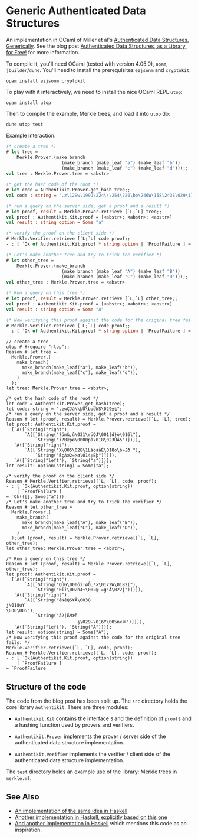 # Generic Authenticated Data Structures

An implementation in OCaml of Miller et al's [Authenticated Data
Structures,
Generically](http://www.cs.umd.edu/~mwh/papers/gpads.pdf). See the
blog post [Authenticated Data Structures, as a Library, for
Free!](https://bentnib.org/posts/2016-04-12-authenticated-data-structures-as-a-library.html) for more information.

To compile it, you'll need OCaml (tested with version 4.05.0), `opam`,
`jbuilder`/`dune`. You'll need to install the
prerequisites `ezjsonm` and `cryptokit`:

    opam install ezjsonm cryptokit

To play with it interactively, we need to install the nice OCaml
REPL `utop`:

    opam install utop

Then to compile the example, Merkle trees, and load it into `utop` do:

    dune utop test

Example interaction:

```ocaml
(* create a tree *)
# let tree =
    Merkle.Prover.(make_branch
                     (make_branch (make_leaf "a") (make_leaf "b"))
                     (make_branch (make_leaf "c") (make_leaf "d")));;
val tree : Merkle.Prover.tree = <abstr>

(* get the hash code of the root *)
# let code = Authentikit.Prover.get_hash tree;;
val code : string = ".z\129w\199J\224\\\254\220\bo\246W\158\243S\029\177\190"

(* run a query on the server side, get a proof and a result *)
# let proof, result = Merkle.Prover.retrieve [`L;`L] tree;;
val proof : Authentikit.Kit.proof = [<abstr>; <abstr>; <abstr>]
val result : string option = Some "a"

(* verify the proof on the client side *)
# Merkle.Verifier.retrieve [`L;`L] code proof;;
- : [ `Ok of Authentikit.Kit.proof * string option | `ProofFailure ] = `Ok ([], Some "a")

(* Let's make another tree and try to trick the verifier *)
# let other_tree =
    Merkle.Prover.(make_branch
                     (make_branch (make_leaf "A") (make_leaf "B"))
                     (make_branch (make_leaf "C") (make_leaf "D")));;
val other_tree : Merkle.Prover.tree = <abstr>

(* Run a query on this tree *)
# let proof, result = Merkle.Prover.retrieve [`L;`L] other_tree;;
val proof : Authentikit.Kit.proof = [<abstr>; <abstr>; <abstr>]
val result : string option = Some "A"

(* Now verifying this proof against the code for the original tree fails: *)
# Merkle.Verifier.retrieve [`L;`L] code proof;;
- : [ `Ok of Authentikit.Kit.proof * string option | `ProofFailure ] = `ProofFailure
```
```reason
// create a tree 
utop # #require "rtop";;
Reason # let tree =
  Merkle.Prover.(
    make_branch(
      make_branch(make_leaf("a"), make_leaf("b")),
      make_branch(make_leaf("c"), make_leaf("d")),
    )
  );
let tree: Merkle.Prover.tree = <abstr>;

/* get the hash code of the root */
let code = Authentikit.Prover.get_hash(tree);
let code: string = ".zwÇJà\\þÜ\boöWS\029±¾";
/* run a query on the server side, get a proof and a result */
Reason # let (proof, result) = Merkle.Prover.retrieve([`L, `L], tree);
let proof: Authentikit.Kit.proof =
  [`A([`String("right"),
       `A([`String("?úm&,û\031\rüQJ\001|d}ò\016l"),
           `String("i?Bæpø\0000pà\018\023ÛÁ5")])]),
   `A([`String("right"),
       `A([`String("X\005\028½1LàöàåÉ\018o\b»£ð "),
           `String("ßçÂæ2=>ø\014;Éþ")])]),
   `A([`String("left"), `String("a")])];
let result: option(string) = Some("a");

/* verify the proof on the client side */
Reason # Merkle.Verifier.retrieve([`L, `L], code, proof);
- : [ `Ok(Authentikit.Kit.proof, option(string))
    | `ProofFailure ]
= `Ok(([], Some("a")))
/* Let's make another tree and try to trick the verifier */
Reason # let other_tree =
  Merkle.Prover.(
    make_branch(
      make_branch(make_leaf("A"), make_leaf("B")),
      make_branch(make_leaf("C"), make_leaf("D")),
    )
  );let (proof, result) = Merkle.Prover.retrieve([`L, `L], other_tree);
let other_tree: Merkle.Prover.tree = <abstr>;

/* Run a query on this tree */
Reason # let (proof, result) = Merkle.Prover.retrieve([`L, `L], other_tree);
let proof: Authentikit.Kit.proof =
  [`A([`String("right"),
       `A([`String("QÙG\000öî!øÔ¸³>\017zW\0182("),
           `String("0ïî\002b4¬\002@-=g³Å\022|")])]),
   `A([`String("right"),
       `A([`String("êNêQS¥Ä\0038
j\018uY
\030\005"),
           `String("ã2|ßMæñ
                           §\029-\016Ý\005nxﾸ")])]),
   `A([`String("left"), `String("A")])];
let result: option(string) = Some("A");
/* Now verifying this proof against the code for the original tree fails: */
Merkle.Verifier.retrieve([`L, `L], code, proof);
Reason # Merkle.Verifier.retrieve([`L, `L], code, proof);
- : [ `Ok(Authentikit.Kit.proof, option(string))
    | `ProofFailure ]
= `ProofFailure
```


## Structure of the code

The code from the blog post has been split up. The `src` directory
holds the core library `Authentikit`. There are three modules:

- `Authentikit.Kit` contains the interface `S` and the definition of `proof`s and
  a hashing function used by provers and verifiers.

- `Authentikit.Prover` implements the prover / server side of the authenticated
  data structure implementation.

- `Authentikit.Verifier` implements the verifier / client side of the
  authenticated data structure implementation.

The `test` directory holds an example use of the library: Merkle
trees in `merkle.ml`.

## See Also

- [An implementation of the same idea in Haskell](https://github.com/adjoint-io/auth-adt)
- [Another implementation in Haskell, explicitly based on this one](https://github.com/ekmett/auth)
- [And another implementation in Haskell](https://github.com/trailofbits/indurative) which mentions this code as an inspiration.
